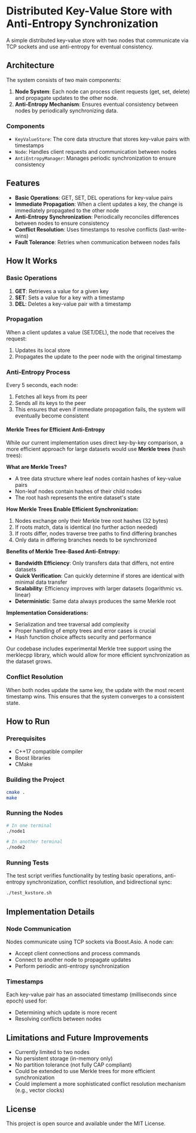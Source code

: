 # Distributed Key-Value Store with Anti-Entropy Synchronization

A simple distributed key-value store with two nodes that communicate via TCP sockets and use anti-entropy for eventual consistency.

## Architecture

The system consists of two main components:

1. **Node System**: Each node can process client requests (get, set, delete) and propagate updates to the other node.
2. **Anti-Entropy Mechanism**: Ensures eventual consistency between nodes by periodically synchronizing data.

### Components

- `KeyValueStore`: The core data structure that stores key-value pairs with timestamps
- `Node`: Handles client requests and communication between nodes
- `AntiEntropyManager`: Manages periodic synchronization to ensure consistency

## Features

- **Basic Operations**: GET, SET, DEL operations for key-value pairs
- **Immediate Propagation**: When a client updates a key, the change is immediately propagated to the other node
- **Anti-Entropy Synchronization**: Periodically reconciles differences between nodes to ensure consistency
- **Conflict Resolution**: Uses timestamps to resolve conflicts (last-write-wins)
- **Fault Tolerance**: Retries when communication between nodes fails

## How It Works

### Basic Operations

1. **GET**: Retrieves a value for a given key
2. **SET**: Sets a value for a key with a timestamp
3. **DEL**: Deletes a key-value pair with a timestamp

### Propagation

When a client updates a value (SET/DEL), the node that receives the request:
1. Updates its local store
2. Propagates the update to the peer node with the original timestamp

### Anti-Entropy Process

Every 5 seconds, each node:
1. Fetches all keys from its peer
2. Sends all its keys to the peer
3. This ensures that even if immediate propagation fails, the system will eventually become consistent

#### Merkle Trees for Efficient Anti-Entropy

While our current implementation uses direct key-by-key comparison, a more efficient approach for large datasets would use **Merkle trees** (hash trees):

**What are Merkle Trees?**
- A tree data structure where leaf nodes contain hashes of key-value pairs
- Non-leaf nodes contain hashes of their child nodes
- The root hash represents the entire dataset's state

**How Merkle Trees Enable Efficient Synchronization:**
1. Nodes exchange only their Merkle tree root hashes (32 bytes)
2. If roots match, data is identical (no further action needed)
3. If roots differ, nodes traverse tree paths to find differing branches
4. Only data in differing branches needs to be synchronized

**Benefits of Merkle Tree-Based Anti-Entropy:**
- **Bandwidth Efficiency**: Only transfers data that differs, not entire datasets
- **Quick Verification**: Can quickly determine if stores are identical with minimal data transfer
- **Scalability**: Efficiency improves with larger datasets (logarithmic vs. linear)
- **Deterministic**: Same data always produces the same Merkle root

**Implementation Considerations:**
- Serialization and tree traversal add complexity
- Proper handling of empty trees and error cases is crucial
- Hash function choice affects security and performance

Our codebase includes experimental Merkle tree support using the merklecpp library, which would allow for more efficient synchronization as the dataset grows.

### Conflict Resolution

When both nodes update the same key, the update with the most recent timestamp wins. This ensures that the system converges to a consistent state.

## How to Run

### Prerequisites

- C++17 compatible compiler
- Boost libraries
- CMake

### Building the Project

```bash
cmake .
make
```

### Running the Nodes

```bash
# In one terminal
./node1

# In another terminal
./node2
```

### Running Tests

The test script verifies functionality by testing basic operations, anti-entropy synchronization, conflict resolution, and bidirectional sync:

```bash
./test_kvstore.sh
```

## Implementation Details

### Node Communication

Nodes communicate using TCP sockets via Boost.Asio. A node can:
- Accept client connections and process commands
- Connect to another node to propagate updates
- Perform periodic anti-entropy synchronization

### Timestamps

Each key-value pair has an associated timestamp (milliseconds since epoch) used for:
- Determining which update is more recent
- Resolving conflicts between nodes

## Limitations and Future Improvements

- Currently limited to two nodes
- No persistent storage (in-memory only)
- No partition tolerance (not fully CAP compliant)
- Could be extended to use Merkle trees for more efficient synchronization
- Could implement a more sophisticated conflict resolution mechanism (e.g., vector clocks)

## License

This project is open source and available under the MIT License.
